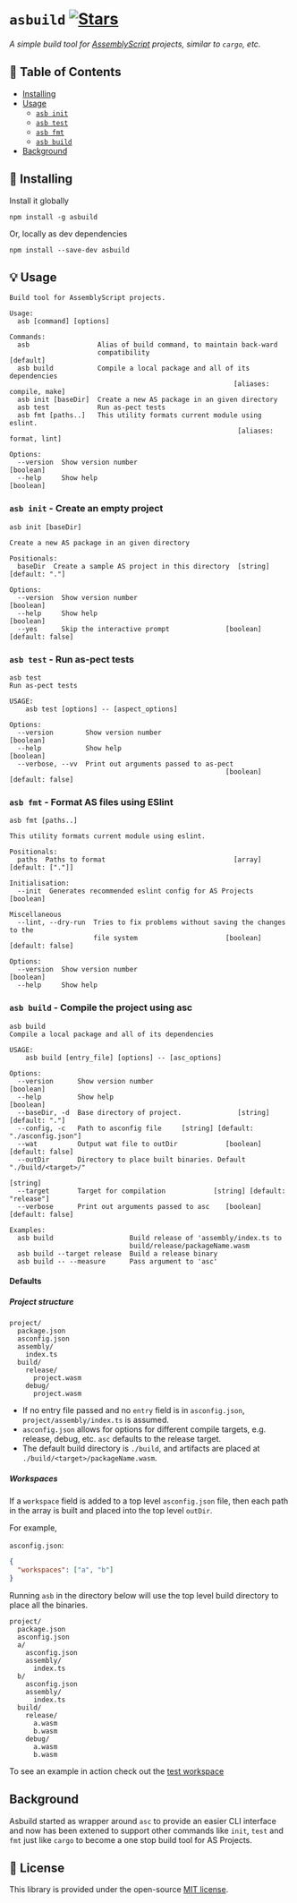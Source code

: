 # `asbuild` [![Stars](https://img.shields.io/github/stars/AssemblyScript/asbuild.svg?style=social&maxAge=3600&label=Star)](https://github.com/AssemblyScript/asbuild/stargazers)
*A simple build tool for [AssemblyScript](https://assemblyscript.org) projects, similar to `cargo`, etc.*

## 🚩 Table of Contents

- [Installing](#-installing)
- [Usage](#-usage)
  - [`asb init`](#asb-init---create-an-empty-project)
  - [`asb test`](#asb-test---run-as-pect-tests)
  - [`asb fmt`](#asb-fmt---format-as-files-using-eslint)
  - [`asb build`](#asb-build---compile-the-project-using-asc)
- [Background](#background)

## 🔧 Installing

Install it globally
```
npm install -g asbuild
```

Or, locally as dev dependencies

```
npm install --save-dev asbuild
```

## 💡 Usage 
```
Build tool for AssemblyScript projects.

Usage:
  asb [command] [options]

Commands:
  asb                 Alias of build command, to maintain back-ward
                      compatibility                                    [default]
  asb build           Compile a local package and all of its dependencies
                                                        [aliases: compile, make]
  asb init [baseDir]  Create a new AS package in an given directory
  asb test            Run as-pect tests
  asb fmt [paths..]   This utility formats current module using eslint.
                                                         [aliases: format, lint]

Options:
  --version  Show version number                                       [boolean]
  --help     Show help                                                 [boolean]
```

### `asb init` - Create an empty project
```
asb init [baseDir]

Create a new AS package in an given directory

Positionals:
  baseDir  Create a sample AS project in this directory  [string] [default: "."]

Options:
  --version  Show version number                                       [boolean]
  --help     Show help                                                 [boolean]
  --yes      Skip the interactive prompt              [boolean] [default: false]
```

### `asb test` - Run as-pect tests
```
asb test
Run as-pect tests

USAGE:
    asb test [options] -- [aspect_options]

Options:
  --version        Show version number                                 [boolean]
  --help           Show help                                           [boolean]
  --verbose, --vv  Print out arguments passed to as-pect
                                                      [boolean] [default: false]
```

### `asb fmt` - Format AS files using ESlint
```
asb fmt [paths..]

This utility formats current module using eslint.

Positionals:
  paths  Paths to format                                [array] [default: ["."]]

Initialisation:
  --init  Generates recommended eslint config for AS Projects          [boolean]

Miscellaneous
  --lint, --dry-run  Tries to fix problems without saving the changes to the
                     file system                      [boolean] [default: false]

Options:
  --version  Show version number                                       [boolean]
  --help     Show help 
```

### `asb build` - Compile the project using asc
```
asb build
Compile a local package and all of its dependencies

USAGE:
    asb build [entry_file] [options] -- [asc_options]

Options:
  --version      Show version number                                   [boolean]
  --help         Show help                                             [boolean]
  --baseDir, -d  Base directory of project.              [string] [default: "."]
  --config, -c   Path to asconfig file     [string] [default: "./asconfig.json"]
  --wat          Output wat file to outDir            [boolean] [default: false]
  --outDir       Directory to place built binaries. Default "./build/<target>/"
                                                                        [string]
  --target       Target for compilation            [string] [default: "release"]
  --verbose      Print out arguments passed to asc    [boolean] [default: false]

Examples:
  asb build                   Build release of 'assembly/index.ts to
                              build/release/packageName.wasm
  asb build --target release  Build a release binary
  asb build -- --measure      Pass argument to 'asc'
```

#### Defaults

##### Project structure

```
project/
  package.json   
  asconfig.json
  assembly/
    index.ts
  build/
    release/
      project.wasm
    debug/
      project.wasm
```
 - If no entry file passed and no `entry` field is in `asconfig.json`, `project/assembly/index.ts` is assumed.
 - `asconfig.json` allows for options for different compile targets, e.g. release, debug, etc.  `asc` defaults to the release target.
 - The default build directory is `./build`, and artifacts are placed at `./build/<target>/packageName.wasm`.

##### Workspaces

If a `workspace` field is added to a top level `asconfig.json` file, then each path in the array is built and placed into the top level `outDir`.

For example,

`asconfig.json`:
```json
{
  "workspaces": ["a", "b"]
}
```

Running `asb` in the directory below will use the top level build directory to place all the binaries.

```
project/
  package.json
  asconfig.json
  a/
    asconfig.json
    assembly/
      index.ts
  b/
    asconfig.json
    assembly/
      index.ts
  build/
    release/
      a.wasm
      b.wasm
    debug/
      a.wasm
      b.wasm
```

To see an example in action check out the [test workspace](./tests/build_test)




## Background

Asbuild started as wrapper around `asc` to provide an easier CLI interface and now has been extened to support other commands
like `init`, `test` and `fmt` just like `cargo` to become a one stop build tool for AS Projects. 

## 📜 License

This library is provided under the open-source
[MIT license](https://choosealicense.com/licenses/mit/).
